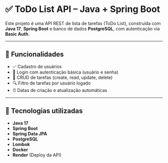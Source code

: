 # ✅ ToDo List API – Java + Spring Boot

Este projeto é uma API REST de lista de tarefas (ToDo List), construída com **Java 17**, **Spring Boot** e banco de dados **PostgreSQL**, com autenticação via **Basic Auth**.

---

## 🚀 Funcionalidades

- ✅ Cadastro de usuários
- 🔐 Login com autenticação básica (usuário e senha)
- 📌 CRUD de tarefas (create, read, update, delete)
- 🔍 Filtro de tarefas por usuário logado
- ⏰ Datas de criação e atualização automáticas

---

## 🧰 Tecnologias utilizadas

- **Java 17**
- **Spring Boot**
- **Spring Data JPA**
- **PostgreSQL**
- **Lombok**
- **Docker**
- **Render** (Deploy da API)
